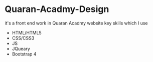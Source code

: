 # Quaran-Acadmy-Design
it's a front end work in Quaran Acadmy website
key skills which I use
* HTML/HTML5
* CSS/CSS3
* JS
* JQueary
* Bootstrap 4
